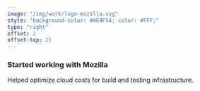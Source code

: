 ```yaml
---
image: "/img/work/logo-mozilla.svg"
style: "background-color: #4E4F54; color: #FFF;"
type: "right"
offset: 2
offset-top: 21
---
```

### Started working with Mozilla
Helped optimize cloud costs for build and testing infrastructure.